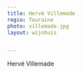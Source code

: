 ```yaml
---
title: Hervé Villemade
regio: Touraine
photo: villemade.jpg
layout: wijnhuis 


---
```

Hervé Villemade

